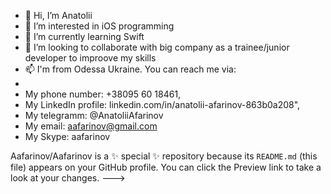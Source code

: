 - 👋 Hi, I’m Anatolii
- 👀 I’m interested in iOS programming
- 🌱 I’m currently learning Swift
- 💞️ I’m looking to collaborate with big company as a trainee/junior developer to improove my skills
- 📫 I'm from Odessa Ukraine. You can reach me via:
- 
-  My phone number:        +38095 60 18461, 
-  My LinkedIn profile:    linkedin.com/in/anatolii-afarinov-863b0a208", 
-  My telegramm:                @AnatoliiAfarinov
-  My email:               aafarinov@gmail.com
-  My Skype:               aafarinov

Aafarinov/Aafarinov is a ✨ special ✨ repository because its `README.md` (this file) appears on your GitHub profile.
You can click the Preview link to take a look at your changes.
--->

